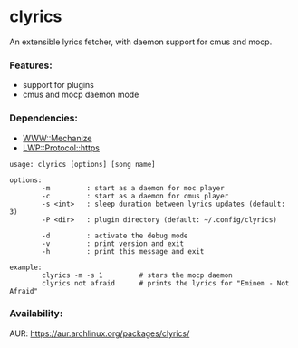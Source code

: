 clyrics
=======

An extensible lyrics fetcher, with daemon support for cmus and mocp.

### Features:
  - support for plugins
  - cmus and mocp daemon mode
  
### Dependencies:

* [WWW::Mechanize](https://metacpan.org/release/WWW-Mechanize)
* [LWP::Protocol::https](https://metacpan.org/release/LWP-Protocol-https)

```
usage: clyrics [options] [song name]

options:
        -m         : start as a daemon for moc player
        -c         : start as a daemon for cmus player
        -s <int>   : sleep duration between lyrics updates (default: 3)
        -P <dir>   : plugin directory (default: ~/.config/clyrics)

        -d         : activate the debug mode
        -v         : print version and exit
        -h         : print this message and exit

example:
        clyrics -m -s 1         # stars the mocp daemon
        clyrics not afraid      # prints the lyrics for "Eminem - Not Afraid"
```

### Availability:

AUR: https://aur.archlinux.org/packages/clyrics/
